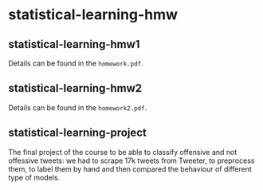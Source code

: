 # statistical-learning-hmw

## statistical-learning-hmw1

Details can be found in the `homework.pdf`.

## statistical-learning-hmw2

Details can be found in the `homework2.pdf`.

## statistical-learning-project

The final project of the course to be able to classify offensive and not offessive tweets: we had to scrape 17k tweets from Tweeter, to preprocess them, to label them by hand and then compared the behaviour of different type of models.
